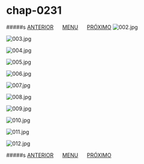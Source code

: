 # chap-0231
#####s [ANTERIOR](/chap-0230/readme.md)&nbsp;&nbsp;&nbsp;&nbsp;&nbsp;&nbsp;[MENU](/readme.md)&nbsp;&nbsp;&nbsp;&nbsp;&nbsp;&nbsp;[PRÓXIMO](/chap-0232/readme.md)
![002.jpg](002.jpg)

![003.jpg](003.jpg)

![004.jpg](004.jpg)

![005.jpg](005.jpg)

![006.jpg](006.jpg)

![007.jpg](007.jpg)

![008.jpg](008.jpg)

![009.jpg](009.jpg)

![010.jpg](010.jpg)

![011.jpg](011.jpg)

![012.jpg](012.jpg)

#####s [ANTERIOR](/chap-0230/readme.md)&nbsp;&nbsp;&nbsp;&nbsp;&nbsp;&nbsp;[MENU](/readme.md)&nbsp;&nbsp;&nbsp;&nbsp;&nbsp;&nbsp;[PRÓXIMO](/chap-0232/readme.md)
